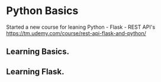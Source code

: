 # Python Basics
Started a new course for leaning Python - Flask - REST API's
https://tm.udemy.com/course/rest-api-flask-and-python/
## Learning Basics.
## Learning Flask.